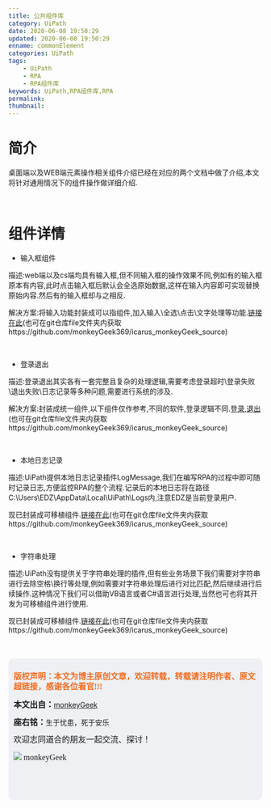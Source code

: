 ```yaml
---
title: 公共组件库
category: UiPath
date: 2020-06-08 19:50:29
updated: 2020-06-08 19:50:29
enname: commonElement
categories: UiPath
tags:
	- UiPath
	- RPA
	- RPA组件库
keywords: UiPath,RPA组件库,RPA
permalink:
thumbnail:
---
```


# 简介

桌面端以及WEB端元素操作相关组件介绍已经在对应的两个文档中做了介绍,本文将针对通用情况下的组件操作做详细介绍.<!--more-->

</br>

# 组件详情

- 输入框组件

描述:web端以及cs端均具有输入框,但不同输入框的操作效果不同,例如有的输入框原本有内容,此时点击输入框后默认会全选原始数据,这样在输入内容即可实现替换原始内容.然后有的输入框却与之相反.

解决方案:将输入功能封装成可以指组件,加入输入\全选\点击\文字处理等功能.[链接在此](http://monkeygeek369.github.io/file/InputText.xaml)(也可在git仓库file文件夹内获取https://github.com/monkeyGeek369/icarus_monkeyGeek_source)

</br>

- 登录退出

描述:登录退出其实各有一套完整且复杂的处理逻辑,需要考虑登录超时\登录失败\退出失败\日志记录等多种问题,需要进行系统的涉及.

解决方案:封装成统一组件,以下组件仅作参考,不同的软件,登录逻辑不同.[登录](http://monkeygeek369.github.io/file/Login.xaml),[退出](http://monkeygeek369.github.io/file/LoginOut.xaml)(也可在git仓库file文件夹内获取https://github.com/monkeyGeek369/icarus_monkeyGeek_source)

</br>

- 本地日志记录

描述:UiPath提供本地日志记录插件LogMessage,我们在编写RPA的过程中即可随时记录日志,方便监控RPA的整个流程.记录后的本地日志将在路径C:\Users\EDZ\AppData\Local\UiPath\Logs内,注意EDZ是当前登录用户.

现已封装成可移植组件.[链接在此](http://monkeygeek369.github.io/file/SendRpaTaskLog.xaml)(也可在git仓库file文件夹内获取https://github.com/monkeyGeek369/icarus_monkeyGeek_source)

</br>

- 字符串处理

描述:UiPath没有提供关于字符串处理的插件,但有些业务场景下我们需要对字符串进行去除空格\换行等处理,例如需要对字符串处理后进行对比匹配,然后继续进行后续操作.这种情况下我们可以借助VB语言或者C#语言进行处理,当然也可也将其开发为可移植组件进行使用.

现已封装成可移植组件.[链接在此](http://monkeygeek369.github.io/file/StringUtils.xaml)(也可在git仓库file文件夹内获取https://github.com/monkeyGeek369/icarus_monkeyGeek_source)

</br>

</br>

<script>
var _hmt = _hmt || [];
(function() {
  var hm = document.createElement("script");
  hm.src = "https://hm.baidu.com/hm.js?2f798e6b269c8a40f12bef25d7f1876d";
  var s = document.getElementsByTagName("script")[0]; 
  s.parentNode.insertBefore(hm, s);
})();
</script>

<div style="height:260px; background-color:rgb(238,240,244); padding:10px;border-radius:10px;">
    <p style="color:#f36c21;font:bold 16px/20px 'kaiTi';">
      版权声明：本文为博主原创文章，欢迎转载，转载请注明作者、原文超链接，感谢各位看官!!!
    </p>
    <p>
      <span style="font:bold 16px/20px 'kaiTi';">本文出自：</span><a href="https://monkeyGeek369.github.io">monkeyGeek</a> 
    </p>
    <p>
      <span style="font:bold 16px/20px 'kaiTi';">座右铭：</span><span>生于忧患，死于安乐</span> 
    </p>
    <p>
      <span style="font:16px/20px 'kaiTi';">欢迎志同道合的朋友一起交流、探讨！</span> 
    </p>
    <img style="height:auto; width:auto;flot:left;" src="../../../../image/monkey64.png" /><span style="font:16px/20px 'kaiTi';flot:left;">   monkeyGeek</span>


